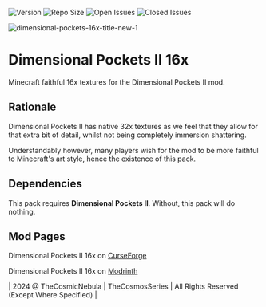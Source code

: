 ![Version](https://img.shields.io/badge/VERSION-1.20.1-success?style=for-the-badge) ![Repo Size](https://img.shields.io/github/repo-size/TheCosmosSeries/DimensionalPocketsII16x?label=REPO%20SIZE&style=for-the-badge) ![Open Issues](https://img.shields.io/github/issues/TheCosmosSeries/DimensionalPocketsII16x?style=for-the-badge) ![Closed Issues](https://img.shields.io/github/issues-closed/TheCosmosSeries/DimensionalPocketsII16x?color=green&style=for-the-badge)

![dimensional-pockets-16x-title-new-1](https://github.com/user-attachments/assets/049a228b-b449-4f91-a524-f4d490429957)


# Dimensional Pockets II 16x
Minecraft faithful 16x textures for the Dimensional Pockets II mod.

## Rationale
Dimensional Pockets II has native 32x textures as we feel that they allow for that extra bit of detail, whilst not being completely immersion shattering.

Understandably however, many players wish for the mod to be more faithful to Minecraft's art style, hence the existence of this pack.

## Dependencies
This pack requires **Dimensional Pockets II**. Without, this pack will do nothing.

## Mod Pages
Dimensional Pockets II 16x on [CurseForge](https://minecraft.curseforge.com/projects/dimensional-pockets-ii-16x)

Dimensional Pockets II 16x on [Modrinth](https://modrinth.com/mod/dimensional-pockets-ii-16x)

| 2024 @ TheCosmicNebula | TheCosmosSeries | All Rights Reserved (Except Where Specified) |
